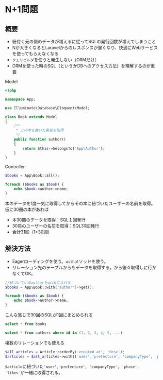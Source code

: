 # N+1問題
## 概要
- 紐付く元の側のデータが増えるに従ってSQLの発行回数が増えてしまうこと
- Nが大きくなるとLaravelからのレスポンスが遅くなり、快適にWebサービスを使ってもらえなくなる
- `クエリビルダ`を使うと発生しない（ORMだけ）
- ORMを使った時のSQL（というかDBへのアクセス方法）を理解するのが重要

Model
```php
<?php

namespace App;

use Illuminate\Database\Eloquent\Model;

class Book extends Model
{
    /**
     * この本を書いた著者を取得
     */
    public function author()
    {
        return $this->belongsTo('App\Author');
    }
}
```

Controller
```php
$books = App\Book::all();

foreach ($books as $book) {
    echo $book->author->name;
}
```
本のデータを1度一気に取得してからその本に紐づいたユーザーの名前を取得。仮に30冊の本があれば

- 本30冊のデータを取得：SQL１回発行
- 30冊のユーザーの名前を取得：SQL30回発行
- 合計31回（1+30回）

## 解決方法
- Eagerローディングを使う。`with`メソッドを使う。
- リレーション先のテーブルからもデータを取得する。から後々取得しに行かなくてOK。

```php
//紐づいているauthorをwithに入れる
$books = App\Book::with('author')->get();

foreach ($books as $book) {
    echo $book->author->name;
}
```

こんな感じで30回のSQLが1回にまとめられる
```sql
select * from books

select * from authors where id in (1, 2, 3, 4, 5, ...)
```

複数のリレーションでも使える
```php
$all_articles = Article::orderBy('created_at', 'desc');
$articles = $all_articles->with(['user','prefecture', 'companyType', 'phase', 'likes'])->paginate(5);
```
`$article`に紐づいた`'user','prefecture', 'companyType', 'phase', 'likes'`が一緒に取得される。

